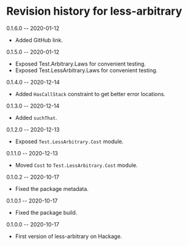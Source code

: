 # Revision history for less-arbitrary

0.1.6.0 -- 2020-01-12

* Added GitHub link.

0.1.5.0 -- 2020-01-12

* Exposed Test.Arbitrary.Laws for convenient testing.
* Exposed Test.LessArbitrary.Laws for convenient testing.

0.1.4.0 -- 2020-12-14

* Added `HasCallStack` constraint to get better error locations.

0.1.3.0 -- 2020-12-14

* Added `suchThat`.

0.1.2.0 -- 2020-12-13

* Exposed `Test.LessArbitrary.Cost` module.

0.1.1.0 -- 2020-12-13

* Moved `Cost` to `Test.LessArbitrary.Cost` module.

0.1.0.2 -- 2020-10-17

* Fixed the package metadata.

0.1.0.1 -- 2020-10-17

* Fixed the package build.

0.1.0.0 -- 2020-10-17

* First version of less-arbitrary on Hackage.
